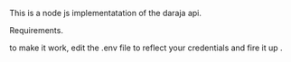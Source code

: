This is a node js implementatation of the daraja api. 

Requirements.

to make it work, edit the .env file to reflect your credentials and fire it up .